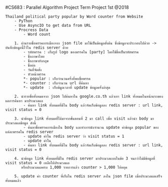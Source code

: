 #CS683 : Parallel Algorithm Project
Term Project 1st @2018

	Thailand political party popular by Word counter from Website
		- PyThon
		- Use AsyncIO to get data from URL
		- Procress Data
			- Word count

		1. อ่านรายชื่อพรรคการเมืองจาก json file มาใช้เป็นข้อมูลตั้งต้น ซึ่งข้อมูลจะประกอบไปด้วย -> บันทึกข้อมูลนี้ไว้ใน redis server ด้วย
			- รหัสพรรค : เก็บรูป logo ของพรรคใน [party] โดยใช้ชื่อเป็นรหัสพรรค
			- ชื่อภาษาไทย
			- ชื่อภาษาอังกฤษ
			- ชื่อย่อ
			- วันที่จัดตั้ง
			- หัวหน้าพรรค
			*- popular : เก็บจำนวนครั้งที่พบชื่อพรรค
			*- counter : เก็บจำนวน url ที่ค้นหา
			*- update  : เก็บข้มูลเวลาที่ update ข้อมูลครั้งล่าสุด

		2. นำรายชื่อทั้งหมดจาก json ไปค้นหาใน google.co.th แล้วเอา link ทั้งหมดในหน้าแรกของผลการค้นหา มาประมวลผล
			- ค้นหา link ทั้งหมดที่มีใน body แล้วจัดเก็บข้อมูลลง redis server : url link, visit status = 0
		
		3. นำข้อมูล link ทั้งหมดที่ได้มาจากขั้นตอนที่ 2 มา call เพื่อ visit แล้วนำ body มาประมวลผลข้อมูล ดังนี้
			- ค้นหาชื่อพรรคการเมืองใน body และทำการนับจำนวน update ค่าข้อมูล popular ของแต่ละพรรคใน redis server
			- update ค่าใน redis server ว่า visit status = 1
			- update ค่าใน 
			- ค้นหา link ทั้งหมดที่มีใน body แล้วจัดเก็บข้อมูลลง redis server : url link, visit status = 0

		4. นำข้อมูล link ทั้งหมดที่มีใน redis server มาประมวลแบบในข้อ 3 จนกว่าไม่มีข้อมูลที่ visit status = 0 เหลือให้ประมวลผล   
		   หรือประมวลผลครบ 1,000 รายการแล้ว counter > 1,000 ให้หยุด

		5. update ค่า counter ที่เก็บใน redis server ลงใน json file เมื่อประมวลผลเสร็จทั้งหมดแล้ว